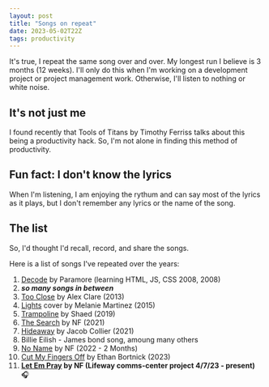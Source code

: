 ```yaml
---
layout: post
title: "Songs on repeat"
date: 2023-05-02T22Z
tags: productivity
---
```


It's true, I repeat the same song over and over. My longest run I believe is 3 months (12 weeks). I'll only do this when I'm working on a development project or project management work. Otherwise, I'll listen to nothing or white noise.

## It's not just me

I found recently that Tools of Titans by Timothy Ferriss talks about this being a productivity hack. So, I'm not alone in finding this method of productivity.

## Fun fact: I don't know the lyrics

When I'm listening, I am enjoying the rythum and can say most of the lyrics as it plays, but I don't remember any lyrics or the name of the song.

## The list

So, I'd thought I'd recall, record, and share the songs.

Here is a list of songs I've repeated over the years:

1. [Decode](https://www.youtube.com/watch?v=wD9tWGL52u4) by Paramore (learning HTML, JS, CSS 2008, 2008)
1. **_so many songs in between_**
1. [Too Close](https://www.youtube.com/watch?v=zP50Ewh31E4) by Alex Clare (2013)
1. [Lights](https://www.youtube.com/watch?v=lcp1raxLR4s) cover by Melanie Martinez (2015)
1. [Trampoline](https://www.youtube.com/watch?v=4h26oYuE2h0) by Shaed (2019)
1. [The Search](https://www.youtube.com/watch?v=fnlJw9H0xAM/) by NF (2021)
1. [Hideaway](https://www.youtube.com/watch?v=4v3zyPEy-Po) by Jacob Collier (2021)
1. Billie Eilish - James bond song, amoung many others
1. [No Name](https://www.youtube.com/watch?v=CJzaYLc4pPY) by NF (2022 - 2 Months)
1. [Cut My Fingers Off](https://www.youtube.com/watch?v=ljBqpVgtm4M) by Ethan Bortnick (2023)
1. **[Let Em Pray](https://www.youtube.com/watch?v=6LJI6Tt37iE) by NF (Lifeway comms-center project 4/7/23 - present)** 🎧
